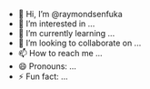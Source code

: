 - 👋 Hi, I’m @raymondsenfuka
- 👀 I’m interested in ...
- 🌱 I’m currently learning ...
- 💞️ I’m looking to collaborate on ...
- 📫 How to reach me ...
- 😄 Pronouns: ...
- ⚡ Fun fact: ...

<!---
raymondsenfuka/raymondsenfuka is a ✨ special ✨ repository because its `README.md` (this file) appears on your GitHub profile.
You can click the Preview link to take a look at your changes.
--->
